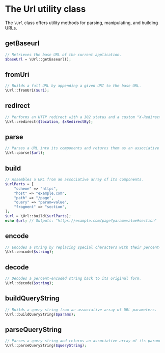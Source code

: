 # The Url utility class

The `\Url` class offers utility methods for parsing, manipulating, and building URLs.

## getBaseurl
```php
// Retrieves the base URL of the current application.
$baseUrl = \Url::getBaseurl();
```

## fromUri
```php
// Builds a full URL by appending a given URI to the base URL.
\Url::fromUri($uri);
```

## redirect
```php
// Performs an HTTP redirect with a 302 status and a custom "X-Redirect-By" header.
\Url::redirect($location, $xRedirectBy);
```

## parse
```php
// Parses a URL into its components and returns them as an associative array.
\Url::parse($url);
```

## build
```php
// Assembles a URL from an associative array of its components.
$urlParts = [
	"scheme" => "https",
	"host" => "example.com",
	"path" => "/page",
	"query" => "param=value",
	"fragment" => "section",
];
$url = \Url::build($urlParts);
echo $url; // Outputs: "https://example.com/page?param=value#section"
```

## encode
```php
// Encodes a string by replacing special characters with their percent-encoded representation.
\Url::encode($string);
```

## decode
```php
// Decodes a percent-encoded string back to its original form.
\Url::decode($string);
```

## buildQueryString
```php
// Builds a query string from an associative array of URL parameters.
\Url::buildQueryString($params);
```

## parseQueryString
```php
// Parses a query string and returns an associative array of its parameters.
\Url::parseQueryString($queryString);
```